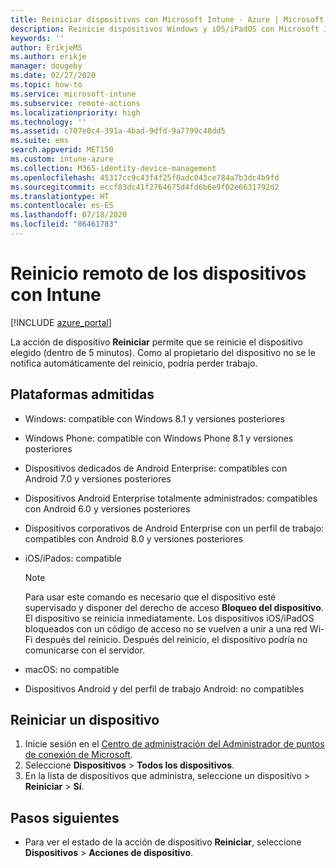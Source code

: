 ```yaml
---
title: Reiniciar dispositivos con Microsoft Intune - Azure | Microsoft Docs
description: Reinicie dispositivos Windows y iOS/iPadOS con Microsoft Intune en Azure Portal con la acción de reinicio remoto.
keywords: ''
author: ErikjeMS
ms.author: erikje
manager: dougeby
ms.date: 02/27/2020
ms.topic: how-to
ms.service: microsoft-intune
ms.subservice: remote-actions
ms.localizationpriority: high
ms.technology: ''
ms.assetid: c707e0c4-391a-4bad-9dfd-9a7799c48dd5
ms.suite: ems
search.appverid: MET150
ms.custom: intune-azure
ms.collection: M365-identity-device-management
ms.openlocfilehash: 45317cc9c43f4f25f0adc043ce784a7b3dc4b9fd
ms.sourcegitcommit: eccf83dc41f2764675d4fd6b6e9f02e6631792d2
ms.translationtype: HT
ms.contentlocale: es-ES
ms.lasthandoff: 07/18/2020
ms.locfileid: "86461783"
---
```

# <a name="remotely-restart-devices-with-intune"></a>Reinicio remoto de los dispositivos con Intune


[!INCLUDE [azure_portal](../includes/azure_portal.md)]

La acción de dispositivo **Reiniciar** permite que se reinicie el dispositivo elegido (dentro de 5 minutos). Como al propietario del dispositivo no se le notifica automáticamente del reinicio, podría perder trabajo.

## <a name="supported-platforms"></a>Plataformas admitidas

- Windows: compatible con Windows 8.1 y versiones posteriores
- Windows Phone: compatible con Windows Phone 8.1 y versiones posteriores
- Dispositivos dedicados de Android Enterprise: compatibles con Android 7.0 y versiones posteriores
- Dispositivos Android Enterprise totalmente administrados: compatibles con Android 6.0 y versiones posteriores
- Dispositivos corporativos de Android Enterprise con un perfil de trabajo: compatibles con Android 8.0 y versiones posteriores
- iOS/iPados: compatible

    > [!Note]  
    > Para usar este comando es necesario que el dispositivo esté supervisado y disponer del derecho de acceso **Bloqueo del dispositivo**. El dispositivo se reinicia inmediatamente. Los dispositivos iOS/iPadOS bloqueados con un código de acceso no se vuelven a unir a una red Wi-Fi después del reinicio. Después del reinicio, el dispositivo podría no comunicarse con el servidor.
- macOS: no compatible
- Dispositivos Android y del perfil de trabajo Android: no compatibles

## <a name="restart-a-device"></a>Reiniciar un dispositivo

1. Inicie sesión en el [Centro de administración del Administrador de puntos de conexión de Microsoft](https://go.microsoft.com/fwlink/?linkid=2109431).
3. Seleccione **Dispositivos** > **Todos los dispositivos**.
4. En la lista de dispositivos que administra, seleccione un dispositivo > **Reiniciar** > **Sí**.

## <a name="next-steps"></a>Pasos siguientes

- Para ver el estado de la acción de dispositivo **Reiniciar**, seleccione **Dispositivos** > **Acciones de dispositivo**.
